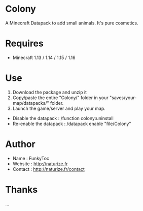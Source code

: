 # Colony
A Minecraft Datapack to add small animals. It's pure cosmetics.

# Requires 
- Minecraft 1.13 / 1.14 / 1.15 / 1.16

# Use
1. Download the package and unzip it
2. Copy/paste the entire "Colony/" folder in your "saves/your-map/datapacks/" folder.
3. Launch the game/server and play your map.

- Disable the datapack : /function colony:uninstall
- Re-enable the datapack : /datapack enable "file/Colony"

# Author
- Name : FunkyToc 
- Website : http://naturize.fr
- Contact : http://naturize.fr/contact

# Thanks 
...
